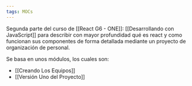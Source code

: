 ```yaml
---
tags: MOCs
---
```

Segunda parte del curso de [[React G6 - ONE]]: [[Desarrollando con JavaScript]] para describir con mayor profundidad qué es react y como funcionan sus componentes de forma detallada mediante un proyecto de organización de personal.

Se basa en unos módulos, los cuales son:

- [[Creando Los Equipos]]
- [[Versión Uno del Proyecto]]